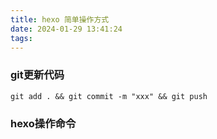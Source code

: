 ```yaml
---
title: hexo 简单操作方式
date: 2024-01-29 13:41:24
tags:
---
```


### git更新代码  
`git add . && git commit -m "xxx" && git push` 

### hexo操作命令  
